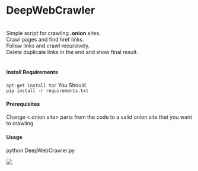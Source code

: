 # DeepWebCrawler

</br>Simple script  for crawling **.onion** sites.</br>
Crawl pages and find href links.</br>
Follow links and crawl recursively.</br>
Delete duplicate links in the end and show final result.</br></br>

#### Install Requirements
`apt-get install tor` You Should</br>
`pip install -r requirements.txt`

#### Prerequisites
Change <.onion site> parts from the code to a valid onion site that you want to crawling</br>

#### Usage
python DeepWebCrawler.py

![](https://i.ibb.co/LJ9WmQn/POC.png)
